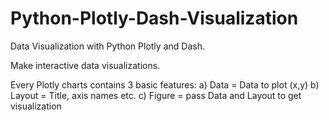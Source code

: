 # Python-Plotly-Dash-Visualization
Data Visualization with Python Plotly and Dash. 

Make interactive data visualizations. 

Every Plotly charts contains 3 basic features: 
a) Data = Data to plot (x,y)
b) Layout = Title, axis names etc. 
c) Figure = pass Data and Layout to get visualization 
